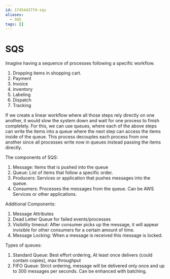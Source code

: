 ```yaml
---
id: 1745443774-sqs
aliases:
  - SQS
tags: []
---
```


# SQS

Imagine having a sequence of processes following a specific workflow. 
1. Dropping items in shopping cart.
2. Payment
3. Invoice
4. Inventory
5. Labeling
6. Dispatch
7. Tracking

If we create a linear workflow where all those steps rely directly on one another, it would slow the system down and wait for one process to finish completely. For this, we can use queues, where each of the above steps can write the items into a queue where the next step can access the items inside of the queue. This process decouples each process from one another since all processes write now in queues instead passing the items directly.


The components of SQS:
1. Message: Items that is pushed into the queue
2. Queue: List of items that follow a specific order.
3. Producers: Services or application that pushes messages into the queue.
4. Consumers: Processes the messages from the queue. Can be AWS Services or other applications.

Additional Components:
1. Message Attributes
2. Dead Letter Queue for failed events/processes
3. Visibility timeout: After consumer picks up the message, it will appear invisible for other consumers for a certain amount of time.
4. Message Locking: When a message is received this message is locked.

Types of queues:
1. Standard Queue: Best effort ordering, At least once delivers (could contain copies), max throughput
2. FIFO Queue: Strict ordering, message will be delivered only once and up to 300 messages per seconds. Can be enhanced with batching.
